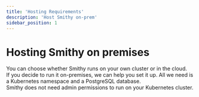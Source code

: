 ```yaml
---
title: 'Hosting Requirements'
description: 'Host Smithy on-prem'
sidebar_position: 1
---
```


# Hosting Smithy on premises

You can choose whether Smithy runs on your own cluster or in the cloud.\
If you decide to run it on-premises, we can help you set it up. All we need is a
Kubernetes namespace and a PostgreSQL
database.\
Smithy does not need admin permissions to run on your Kubernetes cluster.

